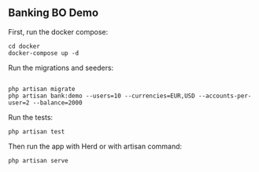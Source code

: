 ## Banking BO Demo

First, run the docker compose:
```shell
cd docker
docker-compose up -d
```
Run the migrations and seeders:
```shell

php artisan migrate
php artisan bank:demo --users=10 --currencies=EUR,USD --accounts-per-user=2 --balance=2000
```
Run the tests:
```shell
php artisan test
```

Then run the app with Herd or with artisan command:

```shell
php artisan serve
```



